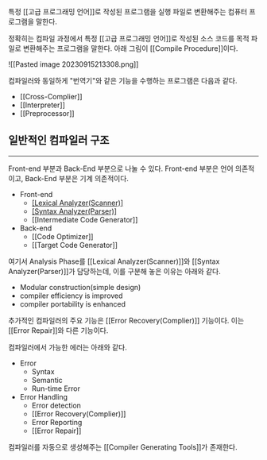
특정 [[고급 프로그래밍 언어]]로 작성된 프로그램을 실행 파일로 변환해주는 컴퓨터 프로그램을 말한다. 

정확히는 컴파일 과정에서 특정 [[고급 프로그래밍 언어]]로 작성된 소스 코드를 목적 파일로 변환해주는 프로그램을 말한다. 아래 그림이 [[Compile Procedure]]이다. 

![[Pasted image 20230915213308.png]]

컴파일러와 동일하게 "번역기"와 같은 기능을 수행하는 프로그램은 다음과 같다. 
+ [[Cross-Complier]]
+ [[Interpreter]]
+ [[Preprocessor]]


## **일반적인 컴파일러 구조**
---
Front-end 부분과 Back-End 부분으로 나눌 수 있다. 
Front-end 부분은 언어 의존적이고, Back-End 부분은 기계 의존적이다. 

+ Front-end
	+ [[Lexical Analyzer(Scanner)]](Scanner)
	+ [[Syntax Analyzer(Parser)]](Parser)
	+ [[Intermediate Code Generator]]
+ Back-end
	+ [[Code Optimizer]]
	+ [[Target Code Generator]]


여기서 Analysis Phase를 [[Lexical Analyzer(Scanner)]]와 [[Syntax Analyzer(Parser)]]가 담당하는데, 이를 구분해 놓은 이유는 아래와 같다.
+ Modular construction(simple design)
+ compiler efficiency is improved
+ compiler portability is enhanced

추가적인 컴파일러의 주요 기능은 [[Error Recovery(Complier)]] 기능이다. 이는 [[Error Repair]]와 다른 기능이다.

컴파일러에서 가능한 에러는 아래와 같다.
+ Error
	+ Syntax
	+ Semantic
	+ Run-time Error
+ Error Handling
	+ Error detection
	+ [[Error Recovery(Complier)]]
	+ Error Reporting
	+ [[Error Repair]]


컴파일러를 자동으로 생성해주는 [[Compiler Generating Tools]]가 존재한다. 